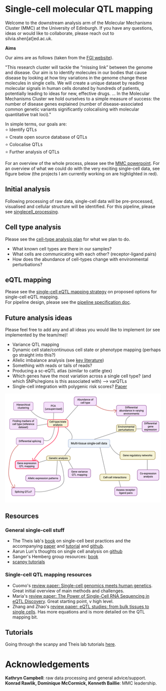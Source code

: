 # Single-cell molecular QTL mapping

Welcome to the downstream analysis arm of the Molecular Mechanisms Cluster (MMC) at the University of Edinburgh. If you have any questions, ideas or would like to collaborate, please reach out to silvia.shen[at]ed.ac.uk.

**Aims**

Our aims are as follows (taken from the [FGI website](https://www.ukfunctionalgenomics.com/research/molecular-mechanisms-cluster/)). 

"This research cluster will tackle the “missing link” between the genome and disease. Our aim is to identify molecules in our bodies that cause disease by looking at how tiny variations in the genome change these molecules in single cells. We will create a unique dataset by reading molecular signals in human cells donated by hundreds of patients, potentially leading to ideas for new, effective drugs. ... In the Molecular Mechanisms Cluster we hold ourselves to a simple measure of success: the number of disease genes explained (number of disease-associated common genetic variants significantly colocalising with molecular quantitative trait loci)."

In simple terms, our goals are:  
⭐️ Identify QTLs  
⭐️ Create open source database of QTLs  
⭐️ Colocalise QTLs  
⭐️ Further analysis of QTLs  

For an overview of the whole process, please see the [MMC powerpoint](https://uoe-my.sharepoint.com/:p:/r/personal/kcampb2_ed_ac_uk/Documents/MMC_PPA_notes.pptx?d=w3afaa31d5ccd4efea7dff2bf2b120465&csf=1&web=1&e=jjdB1P). For an overview of what we could do with the very exciting single-cell data, see figure below (the projects I am currently working on are highlighted in red).   

## Initial analysis

Following processing of raw data, single-cell data will be pre-processed, visualised and cellular structure will be identified. For this pipeline, please see [singlecell_processing](singlecell_processing). 

## Cell type analysis

Please see the [cell-type analysis plan](specification_docs/cell_type_plan.md) for what we plan to do. 

- What known cell types are there in our samples?
- What cells are communicating with each other? (receptor-ligand pairs)
- How does the abundance of cell-types change with environmental perturbations?

## eQTL mapping  
  
Please see the [single-cell eQTL mapping strategy](specification_docs/sceQTL_plan.md) on proposed options for single-cell eQTL mapping.  
For pipeline design, please see the [pipeline specification doc](pipeline_specification.md).  

## Future analysis ideas  
  
Please feel free to add any and all ideas you would like to implement (or see implemented by the team/me)!  
  
- Variance QTL mapping  
- Dynamic cell state/continuous cell state or phenotype mapping (perhaps go straight into this?)  
- Allelic imbalance analysis (see [key literature](specification_docs/key_literature.md))  
- Something with reads or tails of reads?   
- Producing a sc-eQTL atlas (similar to cattle gtex)  
- Which genes have the most variation across a single cell type? (and which SNPs/regions is this associated with) --> varQTLs
- Single-cell integration with polygenic risk scores? [Paper](https://www.nature.com/articles/s41588-022-01167-z)
  
![Image](specification_docs/potential_research_avenues.png)

## Resources

### General single-cell stuff
- The Theis lab's [book](https://www.sc-best-practices.org/preamble.html) on single-cell best practices and the accompanying [paper](https://www.nature.com/articles/s41576-023-00586-w) and [tutorial](https://www.embopress.org/doi/full/10.15252/msb.20188746) and [github](https://github.com/theislab/single-cell-tutorial).
- Aarun Lun's thoughts on single cell analysis on [github](https://ltla.github.io/SingleCellThoughts/)
- Sanger's Hemberg group resources: [book](https://www.singlecellcourse.org/)
- [scanpy tutorials](https://scanpy.readthedocs.io/en/latest/index.html)

### Single-cell QTL mapping resources

- Cuomo's [review paper: Single-cell genomics meets human genetics](https://www.nature.com/articles/s41576-023-00599-5). Great initial overview of main methods and challenges.
- Maria's [review paper: The Power of Single-Cell RNA Sequencing in eQTL Discovery](https://www.mdpi.com/2073-4425/13/3/502). Great starting point, v high level. 
- Zhang and Zhao's [review paper: eQTL studies: from bulk tissues to single cells](https://www.sciencedirect.com/science/article/pii/S1673852723001133). Has more equations and is more detailed on the QTL mapping bit.

## Tutorials

Going through the scanpy and Theis lab tutorials [here](testing_methods/scripts/scanpy_tutorials). 

# Acknowledgements

**Kathryn Campbell**: raw data processing <add link to other MMC repos> and general advice/support.  
**Konrad Rawlik, Dominique McCormick, Kenneth Baillie**: MMC leadership.